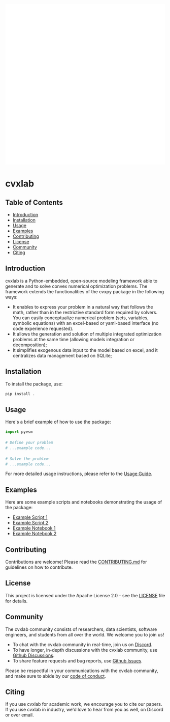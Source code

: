 ![CVXlab Logo](docs/images/PNG/CVXlab_logo%20studio_deliverable_150725-02.png)

# cvxlab


## Table of Contents
- [Introduction](#introduction)
- [Installation](#installation)
- [Usage](#usage)
- [Examples](#examples)
- [Contributing](#contributing)
- [License](#license)
- [Community](#community)
- [Citing](#citing)

## Introduction
cvxlab is a Python-embedded, open-source modeling framework able to generate and to solve convex numerical optimization problems.
The framework extends the functionalities of the cvxpy package in the following ways:
- It enables to express your problem in a natural way that follows the math, rather than in the restrictive standard form required by solvers. You can easily conceptualize numerical problem (sets, variables, symbolic equations) with an excel-based or yaml-based interface (no code experience requested). 
- It allows the generation and solution of multiple integrated optimization problems at the same time (allowing models integration or decomposition);
- It simplifies exogenous data input to the model based on excel, and it centralizes data management based on SQLite;

## Installation
To install the package, use:
```bash
pip install .
```

## Usage
Here's a brief example of how to use the package:
```python
import pyesm

# Define your problem
# ...example code...

# Solve the problem
# ...example code...
```
For more detailed usage instructions, please refer to the [Usage Guide](usage.rst).

## Examples
Here are some example scripts and notebooks demonstrating the usage of the package:
- [Example Script 1](examples/example_script1.py)
- [Example Script 2](examples/example_script2.py)
- [Example Notebook 1](examples/example_notebook1.ipynb)
- [Example Notebook 2](examples/example_notebook2.ipynb)

## Contributing
Contributions are welcome! Please read the [CONTRIBUTING.md](CONTRIBUTING.md) for guidelines on how to contribute.

## License
This project is licensed under the Apache License 2.0 - see the [LICENSE](LICENSE) file for details.

## Community
The cvxlab community consists of researchers, data scientists, software engineers, and students from all over the world. We welcome you to join us!

* To chat with the cvxlab community in real-time, join us on [Discord](https://discord.gg/4urRQeGBCr).
* To have longer, in-depth discussions with the cvxlab community, use [Github Discussions](https://github.com/your-repo/pyesm/discussions).
* To share feature requests and bug reports, use [Github Issues](https://github.com/your-repo/pyesm/issues).

Please be respectful in your communications with the cvxlab community, and make sure to abide by our [code of conduct](CODE_OF_CONDUCT.md).

## Citing
If you use cvxlab for academic work, we encourage you to cite our papers. If you use cvxlab in industry, we'd love to hear from you as well, on Discord or over email.




